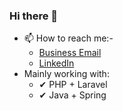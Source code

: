 ### Hi there 👋
- 📫 How to reach me:-
  - [Business Email](mailto:eskandar.pola@codingstreamer.com) 
  - [LinkedIn](https://www.linkedin.com/in/pola-eskandar-a706271b6/)
- Mainly working with:
  - ✔ PHP + Laravel
  - ✔ Java + Spring

<!--
**polaeskandar/polaeskandar** is a ✨ _special_ ✨ repository because its `README.md` (this file) appears on your GitHub profile.

- 👯 I’m looking to collaborate on ...
- 🤔 I’m looking for help with ...
- 💬 Ask me about ...
- 😄 Pronouns: ...
- ⚡ Fun fact: ...
-->
